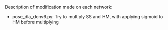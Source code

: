 Description of modification made on each network:


- pose_dla_dcnv6.py: Try to multiply SS and HM, with applying sigmoid to HM before multiplying